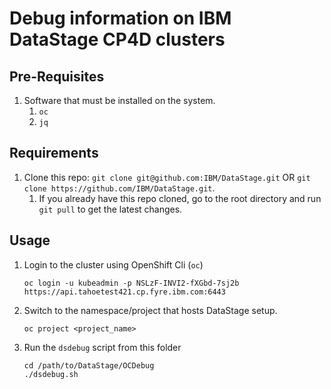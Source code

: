 # Debug information on IBM DataStage CP4D clusters

## Pre-Requisites
1. Software that must be installed on the system.
    1. `oc`
    1. `jq`

## Requirements
1. Clone this repo: `git clone git@github.com:IBM/DataStage.git` OR `git clone https://github.com/IBM/DataStage.git`.
    1. If you already have this repo cloned, go to the root directory and run `git pull` to get the latest changes.

## Usage
1. Login to the cluster using OpenShift Cli (`oc`)
    ```
    oc login -u kubeadmin -p NSLzF-INVI2-fXGbd-7sj2b https://api.tahoetest421.cp.fyre.ibm.com:6443
    ```
1. Switch to the namespace/project that hosts DataStage setup.
    ```
    oc project <project_name>
    ```
1. Run the `dsdebug` script from this folder
    ```
    cd /path/to/DataStage/OCDebug
    ./dsdebug.sh
    ```
